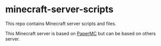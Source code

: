 # minecraft-server-scripts
This repo contains Minecraft server scripts and files.

This Minecraft server is based on [PaperMC](https://papermc.io/) but can be based on others server.
